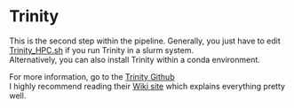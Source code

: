 # Trinity
This is the second step within the pipeline. Generally, you just have to edit [Trinity_HPC.sh](Scripts/02_Trinity/Trinity_HPC.sh) if you run Trinity in a slurm system. <br/>
Alternatively, you can also install Trinity within a conda environment.


For more information, go to the [Trinity Github](https://github.com/trinityrnaseq/trinityrnaseq) <br/>
I highly recommend reading their [Wiki site](https://github.com/trinityrnaseq/trinityrnaseq/wiki) which explains everything pretty well.
